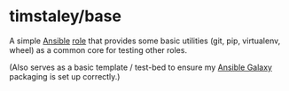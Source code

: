 # timstaley/base

A simple [Ansible][] [role][] that provides some basic utilities 
(git, pip, virtualenv, wheel) as a common core for testing other roles.

(Also serves as a basic template / test-bed to ensure my [Ansible Galaxy][]
 packaging is set up correctly.)


[Ansible]: http://www.ansible.com/configuration-management
[role]: http://docs.ansible.com/ansible/playbooks_roles.html
[Ansible Galaxy]: https://galaxy.ansible.com/